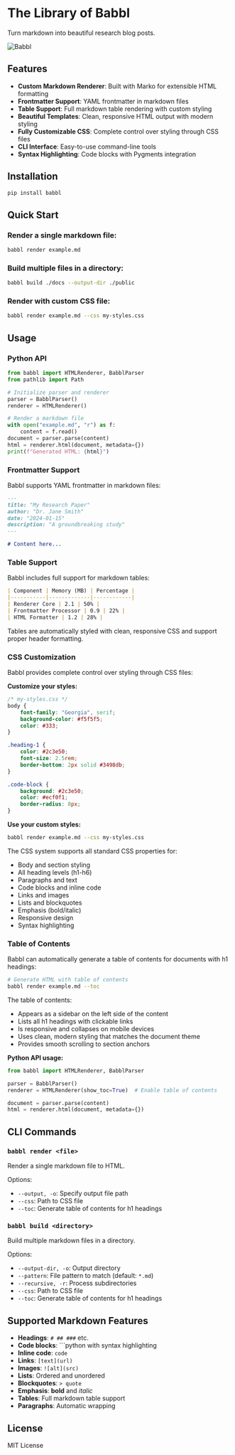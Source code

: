 # The Library of Babbl

Turn markdown into beautiful research blog posts.

![Babbl](assets/babel_img.jpg)

## Features

- **Custom Markdown Renderer**: Built with Marko for extensible HTML formatting
- **Frontmatter Support**: YAML frontmatter in markdown files
- **Table Support**: Full markdown table rendering with custom styling
- **Beautiful Templates**: Clean, responsive HTML output with modern styling
- **Fully Customizable CSS**: Complete control over styling through CSS files
- **CLI Interface**: Easy-to-use command-line tools
- **Syntax Highlighting**: Code blocks with Pygments integration

## Installation

```bash
pip install babbl
```

## Quick Start

### Render a single markdown file:

```bash
babbl render example.md
```

### Build multiple files in a directory:

```bash
babbl build ./docs --output-dir ./public
```

### Render with custom CSS file:

```bash
babbl render example.md --css my-styles.css
```

## Usage

### Python API

```python
from babbl import HTMLRenderer, BabblParser
from pathlib import Path

# Initialize parser and renderer
parser = BabblParser()
renderer = HTMLRenderer()

# Render a markdown file
with open("example.md", "r") as f:
    content = f.read()
document = parser.parse(content)
html = renderer.html(document, metadata={})
print(f"Generated HTML: {html}")
```

### Frontmatter Support

Babbl supports YAML frontmatter in markdown files:

```markdown
---
title: "My Research Paper"
author: "Dr. Jane Smith"
date: "2024-01-15"
description: "A groundbreaking study"
---

# Content here...
```

### Table Support

Babbl includes full support for markdown tables:

```markdown
| Component | Memory (MB) | Percentage |
|-----------|-------------|------------|
| Renderer Core | 2.1 | 50% |
| Frontmatter Processor | 0.9 | 22% |
| HTML Formatter | 1.2 | 28% |
```

Tables are automatically styled with clean, responsive CSS and support proper header formatting.

### CSS Customization

Babbl provides complete control over styling through CSS files:

**Customize your styles:**
```css
/* my-styles.css */
body {
    font-family: "Georgia", serif;
    background-color: #f5f5f5;
    color: #333;
}

.heading-1 {
    color: #2c3e50;
    font-size: 2.5rem;
    border-bottom: 2px solid #3498db;
}

.code-block {
    background: #2c3e50;
    color: #ecf0f1;
    border-radius: 8px;
}
```

**Use your custom styles:**
```bash
babbl render example.md --css my-styles.css
```

The CSS system supports all standard CSS properties for:
- Body and section styling
- All heading levels (h1-h6)
- Paragraphs and text
- Code blocks and inline code
- Links and images
- Lists and blockquotes
- Emphasis (bold/italic)
- Responsive design
- Syntax highlighting

### Table of Contents

Babbl can automatically generate a table of contents for documents with h1 headings:

```bash
# Generate HTML with table of contents
babbl render example.md --toc
```

The table of contents:
- Appears as a sidebar on the left side of the content
- Lists all h1 headings with clickable links
- Is responsive and collapses on mobile devices
- Uses clean, modern styling that matches the document theme
- Provides smooth scrolling to section anchors

**Python API usage:**
```python
from babbl import HTMLRenderer, BabblParser

parser = BabblParser()
renderer = HTMLRenderer(show_toc=True)  # Enable table of contents

document = parser.parse(content)
html = renderer.html(document, metadata={})
```

## CLI Commands

### `babbl render <file>`
Render a single markdown file to HTML.

Options:
- `--output, -o`: Specify output file path
- `--css`: Path to CSS file
- `--toc`: Generate table of contents for h1 headings

### `babbl build <directory>`
Build multiple markdown files in a directory.

Options:
- `--output-dir, -o`: Output directory
- `--pattern`: File pattern to match (default: `*.md`)
- `--recursive, -r`: Process subdirectories
- `--css`: Path to CSS file
- `--toc`: Generate table of contents for h1 headings

## Supported Markdown Features

- **Headings**: `# ## ###` etc.
- **Code blocks**: ```python with syntax highlighting
- **Inline code**: `code`
- **Links**: `[text](url)`
- **Images**: `![alt](src)`
- **Lists**: Ordered and unordered
- **Blockquotes**: `> quote`
- **Emphasis**: **bold** and *italic*
- **Tables**: Full markdown table support
- **Paragraphs**: Automatic wrapping

## License

MIT License